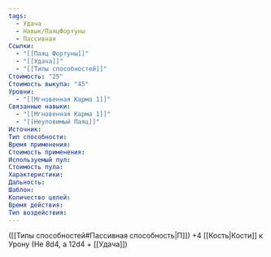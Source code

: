 ```yaml
---
tags:
  - Удача
  - Навык/ПаяцФортуны
  - Пассивная
Ссылки:
  - "[[Паяц Фортуны]]"
  - "[[Удача]]"
  - "[[Типы способностей]]"
Стоимость: "25"
Стоимость выкупа: "45"
Уровни:
  - "[[Мгновенная Карма 1]]"
Связанные навыки:
  - "[[Мгновенная Карма 1]]"
  - "[[Неуловимый Паяц]]"
Источник:
Тип способности:
Время применения:
Стоимость применения:
Используемый пул:
Стоимость пула:
Характеристики:
Дальность:
Шаблон:
Количество целей:
Время действия:
Тип воздействия:
---
```

([[Типы способностей#Пассивная способность|П]]) +4 [[Кость|Кости]] к Урону (Не 8d4, а 12d4 + [[Удача]])